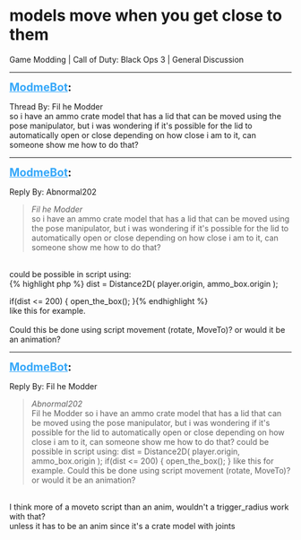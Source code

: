 # models move when you get close to them
Game Modding | Call of Duty: Black Ops 3 | General Discussion

---
<strong style="font-size: 1.4em;"><span style="text-decoration: underline;text-decoration-color: #34a7f9;"><span style="color:#34a7f9;">ModmeBot</span></span>:</strong>

<p>Thread By: Fil he Modder<br />so i have an ammo crate model that has a lid that can be moved using the pose manipulator, but i was wondering if it&#39;s possible for the lid to automatically open or close depending on how close i am to it, can someone show me how to do that?</p>

---
<strong style="font-size: 1.4em;"><span style="text-decoration: underline;text-decoration-color: #34a7f9;"><span style="color:#34a7f9;">ModmeBot</span></span>:</strong>

<p>Reply By: Abnormal202<br /><blockquote><em>Fil he Modder</em><br />so i have an ammo crate model that has a lid that can be moved using the pose manipulator, but i was wondering if it&#39;s possible for the lid to automatically open or close depending on how close i am to it, can someone show me how to do that?  </blockquote><br /> could be possible in script using:<br />{% highlight php %}
dist = Distance2D( player.origin, ammo_box.origin );

if(dist &lt;= 200)
{
     open_the_box();
}{% endhighlight %}
 <br />like this for example.<br /> <br />Could this be done using script movement (rotate, MoveTo)? or would it be an animation?</p>

---
<strong style="font-size: 1.4em;"><span style="text-decoration: underline;text-decoration-color: #34a7f9;"><span style="color:#34a7f9;">ModmeBot</span></span>:</strong>

<p>Reply By: Fil he Modder<br /><blockquote><em>Abnormal202</em><br />Fil he Modder so i have an ammo crate model that has a lid that can be moved using the pose manipulator, but i was wondering if it&#39;s possible for the lid to automatically open or close depending on how close i am to it, can someone show me how to do that?    could be possible in script using: dist = Distance2D( player.origin, ammo_box.origin ); if(dist &lt;= 200) { open_the_box(); }   like this for example.   Could this be done using script movement (rotate, MoveTo)? or would it be an animation?</blockquote><br /> I think more of a moveto script than an anim, wouldn&#39;t a trigger_radius work with that? <br />unless it has to be an anim since it&#39;s a crate model with joints</p>
